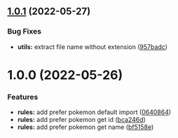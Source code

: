 ## [1.0.1](https://github.com/alessio-libardi/eslint-plugin-pokemon/compare/v1.0.0...v1.0.1) (2022-05-27)


### Bug Fixes

* **utils:** extract file name without extension ([957badc](https://github.com/alessio-libardi/eslint-plugin-pokemon/commit/957badc08715cdf8b6798099a75c9b168a23a8b7))

# 1.0.0 (2022-05-26)


### Features

* **rules:** add prefer pokemon default import ([0640864](https://github.com/alessio-libardi/eslint-plugin-pokemon/commit/064086432f1f2d42a7a4500b9520d575ac7e2e02))
* **rules:** add prefer pokemon get id ([bca246d](https://github.com/alessio-libardi/eslint-plugin-pokemon/commit/bca246d8256cbc4fec81318223c5ebc7bbd89fb5))
* **rules:** add prefer pokemon get name ([bf5158e](https://github.com/alessio-libardi/eslint-plugin-pokemon/commit/bf5158e0ff87b7d768df3b350b58c216b27c5f58))
